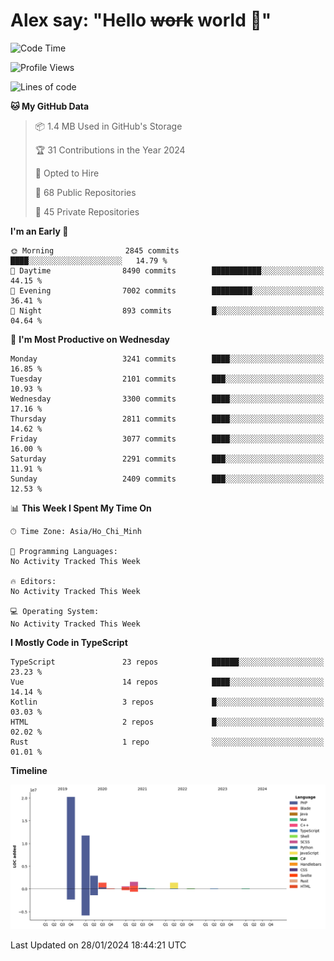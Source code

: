# Alex say: "Hello ~~work~~ world 🐾"

<!--START_SECTION:waka-->
![Code Time](http://img.shields.io/badge/Code%20Time-1%2C066%20hrs%2055%20mins-blue)

![Profile Views](http://img.shields.io/badge/Profile%20Views-0-blue)

![Lines of code](https://img.shields.io/badge/From%20Hello%20World%20I%27ve%20Written-40.3%20million%20lines%20of%20code-blue)

**🐱 My GitHub Data** 

> 📦 1.4 MB Used in GitHub's Storage 
 > 
> 🏆 31 Contributions in the Year 2024
 > 
> 💼 Opted to Hire
 > 
> 📜 68 Public Repositories 
 > 
> 🔑 45 Private Repositories 
 > 
**I'm an Early 🐤** 

```text
🌞 Morning                2845 commits        ████░░░░░░░░░░░░░░░░░░░░░   14.79 % 
🌆 Daytime                8490 commits        ███████████░░░░░░░░░░░░░░   44.15 % 
🌃 Evening                7002 commits        █████████░░░░░░░░░░░░░░░░   36.41 % 
🌙 Night                  893 commits         █░░░░░░░░░░░░░░░░░░░░░░░░   04.64 % 
```
📅 **I'm Most Productive on Wednesday** 

```text
Monday                   3241 commits        ████░░░░░░░░░░░░░░░░░░░░░   16.85 % 
Tuesday                  2101 commits        ███░░░░░░░░░░░░░░░░░░░░░░   10.93 % 
Wednesday                3300 commits        ████░░░░░░░░░░░░░░░░░░░░░   17.16 % 
Thursday                 2811 commits        ████░░░░░░░░░░░░░░░░░░░░░   14.62 % 
Friday                   3077 commits        ████░░░░░░░░░░░░░░░░░░░░░   16.00 % 
Saturday                 2291 commits        ███░░░░░░░░░░░░░░░░░░░░░░   11.91 % 
Sunday                   2409 commits        ███░░░░░░░░░░░░░░░░░░░░░░   12.53 % 
```


📊 **This Week I Spent My Time On** 

```text
🕑︎ Time Zone: Asia/Ho_Chi_Minh

💬 Programming Languages: 
No Activity Tracked This Week

🔥 Editors: 
No Activity Tracked This Week

💻 Operating System: 
No Activity Tracked This Week
```

**I Mostly Code in TypeScript** 

```text
TypeScript               23 repos            ██████░░░░░░░░░░░░░░░░░░░   23.23 % 
Vue                      14 repos            ████░░░░░░░░░░░░░░░░░░░░░   14.14 % 
Kotlin                   3 repos             █░░░░░░░░░░░░░░░░░░░░░░░░   03.03 % 
HTML                     2 repos             █░░░░░░░░░░░░░░░░░░░░░░░░   02.02 % 
Rust                     1 repo              ░░░░░░░░░░░░░░░░░░░░░░░░░   01.01 % 
```



**Timeline**

![Lines of Code chart](https://raw.githubusercontent.com/alexzvn/alexzvn/main/assets/bar_graph.png)


 Last Updated on 28/01/2024 18:44:21 UTC
<!--END_SECTION:waka-->
